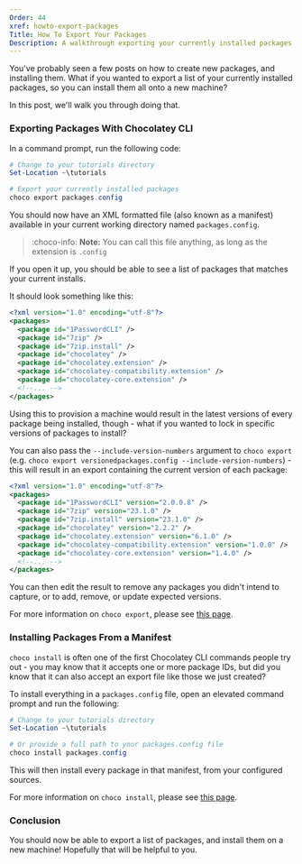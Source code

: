 ```yaml
---
Order: 44
xref: howto-export-packages
Title: How To Export Your Packages
Description: A walkthrough exporting your currently installed packages
---
```


You've probably seen a few posts on how to create new packages, and installing them. What if you wanted to export a list of your currently installed packages, so you can install them all onto a new machine?

In this post, we'll walk you through doing that.

### Exporting Packages With Chocolatey CLI

In a command prompt, run the following code:

```PowerShell
# Change to your tutorials directory
Set-Location ~\tutorials

# Export your currently installed packages
choco export packages.config
```

You should now have an XML formatted file (also known as a manifest) available in your current working directory named `packages.config`.

> :choco-info: **Note:** You can call this file anything, as long as the extension is `.config`

If you open it up, you should be able to see a list of packages that matches your current installs.

It should look something like this:

```xml
<?xml version="1.0" encoding="utf-8"?>
<packages>
  <package id="1PasswordCLI" />
  <package id="7zip" />
  <package id="7zip.install" />
  <package id="chocolatey" />
  <package id="chocolatey.extension" />
  <package id="chocolatey-compatibility.extension" />
  <package id="chocolatey-core.extension" />
  <!--... -->
</packages>
```

Using this to provision a machine would result in the latest versions of every package being installed, though - what if you wanted to lock in specific versions of packages to install?

You can also pass the `--include-version-numbers` argument to `choco export` (e.g. `choco export versionedpackages.config --include-version-numbers`) - this will result in an export containing the current version of each package:

```xml
<?xml version="1.0" encoding="utf-8"?>
<packages>
  <package id="1PasswordCLI" version="2.0.0.8" />
  <package id="7zip" version="23.1.0" />
  <package id="7zip.install" version="23.1.0" />
  <package id="chocolatey" version="2.2.2" />
  <package id="chocolatey.extension" version="6.1.0" />
  <package id="chocolatey-compatibility.extension" version="1.0.0" />
  <package id="chocolatey-core.extension" version="1.4.0" />
  <!--... -->
</packages>
```

You can then edit the result to remove any packages you didn't intend to capture, or to add, remove, or update expected versions.

For more information on `choco export`, please see [this page](xref:choco-command-export).

### Installing Packages From a Manifest

`choco install` is often one of the first Chocolatey CLI commands people try out - you may know that it accepts one or more package IDs, but did you know that it can also accept an export file like those we just created?

To install everything in a `packages.config` file, open an elevated command prompt and run the following:

```PowerShell
# Change to your tutorials directory
Set-Location ~\tutorials

# Or provide a full path to your packages.config file
choco install packages.config
```

This will then install every package in that manifest, from your configured sources.

For more information on `choco install`, please see [this page](xref:choco-command-install#packages.config).

### Conclusion

You should now be able to export a list of packages, and install them on a new machine! Hopefully that will be helpful to you.
